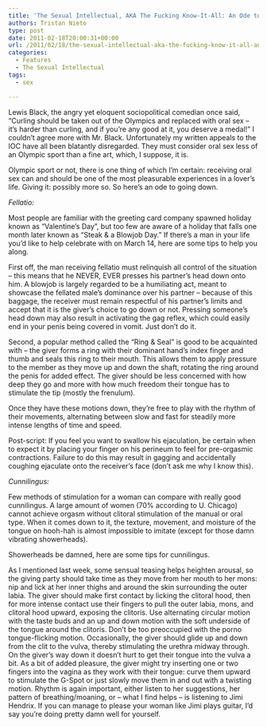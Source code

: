 ```yaml
---
title: 'The Sexual Intellectual, AKA The Fucking Know-It-All: An Ode to Going Down'
authors: Tristan Nieto
type: post
date: 2011-02-18T20:00:31+00:00
url: /2011/02/18/the-sexual-intellectual-aka-the-fucking-know-it-all-an-ode-to-going-down/
categories:
  - Features
  - The Sexual Intellectual
tags:
  - sex

---
```

Lewis Black, the angry yet eloquent sociopolitical comedian once said, “Curling should be taken out of the Olympics and replaced with oral sex – it’s harder than curling, and if you’re any good at it, you deserve a medal!” I couldn’t agree more with Mr. Black. Unfortunately my written appeals to the IOC have all been blatantly disregarded. They must consider oral sex less of an Olympic sport than a fine art, which, I suppose, it is.

Olympic sport or not, there is one thing of which I’m certain: receiving oral sex can and should be one of the most pleasurable experiences in a lover’s life. Giving it: possibly more so. So here’s an ode to going down.

_Fellatio:_

Most people are familiar with the greeting card company spawned holiday known as “Valentine’s Day”, but too few are aware of a holiday that falls one month later known as “Steak & a Blowjob Day.” If there’s a man in your life you’d like to help celebrate with on March 14, here are some tips to help you along.

First off, the man receiving fellatio must relinquish all control of the situation – this means that he NEVER, EVER presses his partner’s head down onto him. A blowjob is largely regarded to be a humiliating act, meant to showcase the fellated male’s dominance over his partner – because of this baggage, the receiver must remain respectful of his partner’s limits and accept that it is the giver’s choice to go down or not. Pressing someone’s head down may also result in activating the gag reflex, which could easily end in your penis being covered in vomit. Just don’t do it.

Second, a popular method called the “Ring & Seal” is good to be acquainted with – the giver forms a ring with their dominant hand’s index finger and thumb and seals this ring to their mouth. This allows them to apply pressure to the member as they move up and down the shaft, rotating the ring around the penis for added effect. The giver should be less concerned with how deep they go and more with how much freedom their tongue has to stimulate the tip (mostly the frenulum).

Once they have these motions down, they’re free to play with the rhythm of their movements, alternating between slow and fast for steadily more intense lengths of time and speed.

Post-script: If you feel you want to swallow his ejaculation, be certain when to expect it by placing your finger on his perineum to feel for pre-orgasmic contractions. Failure to do this may result in gagging and accidentally coughing ejaculate onto the receiver’s face (don’t ask me why I know this).

_Cunnilingus:_

Few methods of stimulation for a woman can compare with really good cunnilingus. A large amount of women (70% according to U. Chicago) cannot achieve orgasm without clitoral stimulation of the manual or oral type. When it comes down to it, the texture, movement, and moisture of the tongue on hooh-hah is almost impossible to imitate (except for those damn vibrating showerheads).

Showerheads be damned, here are some tips for cunnilingus.

As I mentioned last week, some sensual teasing helps heighten arousal, so the giving party should take time as they move from her mouth to her mons: nip and lick at her inner thighs and around the skin surrounding the outer labia. The giver should make first contact by licking the clitoral hood, then for more intense contact use their fingers to pull the outer labia, mons, and clitoral hood upward, exposing the clitoris. Use alternating circular motion with the taste buds and an up and down motion with the soft underside of the tongue around the clitoris. Don’t be too preoccupied with the porno tongue-flicking motion. Occasionally, the giver should glide up and down from the clit to the vulva, thereby stimulating the urethra midway through. On the giver’s way down it doesn’t hurt to get their tongue into the vulva a bit. As a bit of added pleasure, the giver might try inserting one or two fingers into the vagina as they work with their tongue: curve them upward to stimulate the G-Spot or just slowly move them in and out with a twisting motion. Rhythm is again important, either listen to her suggestions, her pattern of breathing/moaning, or – what I find helps – is listening to Jimi Hendrix. If you can manage to please your woman like Jimi plays guitar, I’d say you’re doing pretty damn well for yourself.